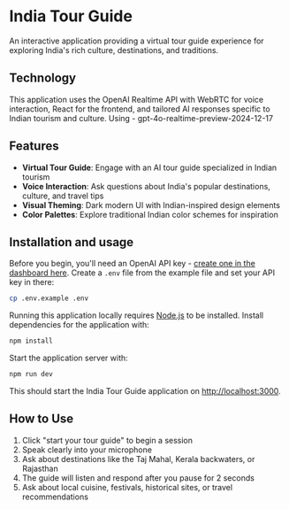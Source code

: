 # India Tour Guide

An interactive application providing a virtual tour guide experience for exploring India's rich culture, destinations, and traditions.

## Technology

This application uses the OpenAI Realtime API with WebRTC for voice interaction, React for the frontend, and tailored AI responses specific to Indian tourism and culture.
Using - gpt-4o-realtime-preview-2024-12-17


## Features

- **Virtual Tour Guide**: Engage with an AI tour guide specialized in Indian tourism
- **Voice Interaction**: Ask questions about India's popular destinations, culture, and travel tips
- **Visual Theming**: Dark modern UI with Indian-inspired design elements
- **Color Palettes**: Explore traditional Indian color schemes for inspiration

## Installation and usage

Before you begin, you'll need an OpenAI API key - [create one in the dashboard here](https://platform.openai.com/settings/api-keys). Create a `.env` file from the example file and set your API key in there:

```bash
cp .env.example .env
```

Running this application locally requires [Node.js](https://nodejs.org/) to be installed. Install dependencies for the application with:

```bash
npm install
```

Start the application server with:

```bash
npm run dev
```

This should start the India Tour Guide application on [http://localhost:3000](http://localhost:3000).

## How to Use

1. Click "start your tour guide" to begin a session
2. Speak clearly into your microphone
3. Ask about destinations like the Taj Mahal, Kerala backwaters, or Rajasthan
4. The guide will listen and respond after you pause for 2 seconds
5. Ask about local cuisine, festivals, historical sites, or travel recommendations


